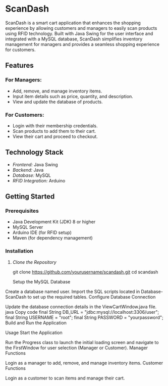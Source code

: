 # ScanDash

ScanDash is a smart cart application that enhances the shopping experience by allowing customers and managers to easily scan products using RFID technology. Built with Java Swing for the user interface and integrated with a MySQL database, ScanDash simplifies inventory management for managers and provides a seamless shopping experience for customers.

## Features

### For Managers:
- Add, remove, and manage inventory items.
- Input item details such as price, quantity, and description.
- View and update the database of products.

### For Customers:
- Login with their membership credentials.
- Scan products to add them to their cart.
- View their cart and proceed to checkout.

## Technology Stack
- *Frontend:* Java Swing
- *Backend:* Java
- *Database:* MySQL
- *RFID Integration:* Arduino

## Getting Started

### Prerequisites
- Java Development Kit (JDK) 8 or higher
- MySQL Server
- Arduino IDE (for RFID setup)
- Maven (for dependency management)

### Installation

1. *Clone the Repository*

   git clone https://github.com/yourusername/scandash.git
   cd scandash

   Setup the MySQL Database

Create a database named user.
Import the SQL scripts located in Database-ScanDash to set up the required tables.
Configure Database Connection

Update the database connection details in the ViewCartWindow.java file.
java
Copy code
final String DB_URL = "jdbc:mysql://localhost:3306/user";
final String USERNAME = "root";
final String PASSWORD = "yourpassword";
Build and Run the Application

Usage
Start the Application

Run the Progress class to launch the initial loading screen and navigate to the FirstWindow for user selection (Manager or Customer).
Manager Functions

Login as a manager to add, remove, and manage inventory items.
Customer Functions

Login as a customer to scan items and manage their cart.
